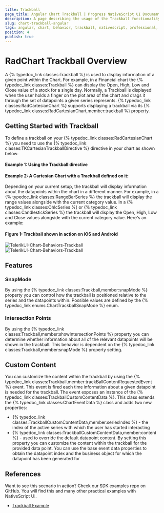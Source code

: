 ```yaml
---
title: Trackball
page_title: Angular Chart Trackball | Progress NativeScript UI Documentation
description: A page describing the usage of the Trackball functionality with Angular
slug: chart-trackball-angular
tags: angular, chart, behavior, trackball, nativescript, professional, ui
position: 4
publish: true
---
```


# RadChart Trackball Overview
A {% typedoc_link classes:Trackball %} is used to display information of a given point within the Chart. For example, in a Financial chart the {% typedoc_link classes:Trackball %} can display the Open, High, Low and Close value of a stock for a single day. Normally, a Trackball is displayed when the user holds a finger on the plot area of the chart and drags it through the set of datapoints a given series represents. {% typedoc_link classes:RadCartesianChart %} supports displaying a trackball via its {% typedoc_link classes:RadCartesianChart,member:trackball %} property.

## Getting Started with Trackball
To define a trackball on your {% typedoc_link classes:RadCartesianChart %} you need to use the {% typedoc_link classes:TKCartesianTrackballDirective %} directive in your chart as shown below:

#### Example 1: Using the Trackball directive
<snippet id='chart-trackball-directive-angular-html'/>

#### Example 2: A Cartesian Chart with a Trackball defined on it:
<snippet id='chart-trackball-angular-html'/>

Depending on your current setup, the trackball will display information about the datapoints within the chart in a different manner. For example, in a {% typedoc_link classes:RangeBarSeries %} the trackball will display the range values alongside with the current category value. In a {% typedoc_link classes:OhlcSeries %} or {% typedoc_link classes:CandlestickSeries %} the trackball will display the Open, High, Low and Close values alongside with the current category value. Here's an example:

#### Figure 1: Trackball shown in action on iOS and Android
![TelerikUI-Chart-Behaviors-Trackball](../../../img/ns_ui/trackball_candlestick_ios.png "Trackball with Candlestick Series on iOS")![TelerikUI-Chart-Behaviors-Trackball](../../../img/ns_ui/trackball_candlestick_android.png "Trackball with Candlestick Series on Android")

## Features

### SnapMode
By using the {% typedoc_link classes:Trackball,member:snapMode %} property you can control how the trackball is positioned relative to the series and the datapoints within. Possible values are defined by the {% typedoc_link enums:ChartTrackballSnapMode %} enum.

### Intersection Points
By using the {% typedoc_link classes:Trackball,member:showIntersectionPoints %} property you can determine whether information about all of the relevant datapoints will be shown in the trackball. This behavior is dependent on the {% typedoc_link classes:Trackball,member:snapMode %} property setting.

## Custom Content
You can customize the content within the trackball by using the {% typedoc_link classes:Trackball,member:trackBallContentRequestedEvent %} event. This event is fired each time information about a given datapoint is needed for the trackball. The event exposes an instance of the {% typedoc_link classes:TrackballCustomContentData %}. This class extends the {% typedoc_link classes:ChartEventData %} class and adds two new properties:
- {% typedoc_link classes:TrackballCustomContentData,member:seriesIndex %} - the index of the active series with which the user has started interacting
- {% typedoc_link classes:TrackballCustomContentData,member:content %} - used to override the default datapoint content. By setting this property you can customize the content within the trackball for the provided data point. You can use the base event data properties to obtain the datapoint index and the business object for which the datapoint has been generated for

## References
Want to see this scenario in action?
Check our SDK examples repo on GitHub. You will find this and many other practical examples with NativeScript UI.

* [Trackball Example](https://github.com/NativeScript/nativescript-ui-samples-angular/tree/master/chart/app/examples/behaviors)
